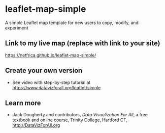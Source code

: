 # leaflet-map-simple
A simple Leaflet map template for new users to copy, modify, and experiment

## Link to my live map (replace with link to your site)

https://netfrica.github.io/leaflet-map-simple/

## Create your own version
- See video with step-by-step tutorial at https://www.datavizforall.org/leaflet/simple

## Learn more
- Jack Dougherty and contributors, *Data Visualization For All*, a free textbook and online course, Trinity College, Hartford CT, http://DataVizForAll.org

